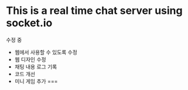 This is a real time chat server using socket.io  
===
수정 중
- 웹에서 사용할 수 있도록 수정
- 웹 디자인 수정
- 채팅 내용 로그 기록
- 코드 개선
- 미니 게임 추가
===